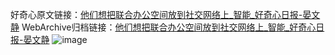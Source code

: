 好奇心原文链接：[他们想把联合办公空间放到社交网络上_智能_好奇心日报-晏文静](https://www.qdaily.com/articles/3667.html)
WebArchive归档链接：[他们想把联合办公空间放到社交网络上_智能_好奇心日报-晏文静](http://web.archive.org/web/20160321232957/http://www.qdaily.com:80/articles/3667.html)
![image](http://ww3.sinaimg.cn/large/007d5XDply1g3vcys0glrj30u02mq7wh)